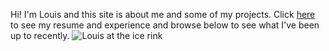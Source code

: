 Hi! I'm Louis and this site is about me and some of my projects. Click [here](pages/resume.html "Experience") to see my resume and experience and browse below to see what I've been up to recently.
![Louis at the ice rink](/pages/images/IMG_2025.jpg)
